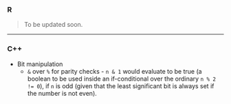 ### R
> To be updated soon.
___
### C++
- Bit manipulation
  - `&` over `%` for parity checks - `n & 1` would evaluate to be true (a boolean to be used inside an if-conditional over the ordinary `n % 2 != 0`), if `n` is odd (given that the least significant bit is always set if the number is not even).
